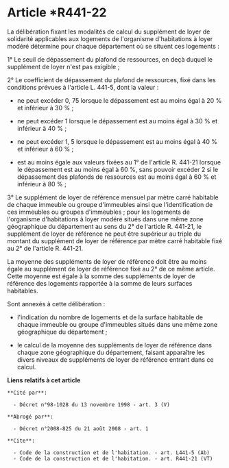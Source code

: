 # Article *R441-22

La délibération fixant les modalités de calcul du supplément de loyer de solidarité applicables aux logements de l'organisme
d'habitations à loyer modéré détermine pour chaque département où se situent ces logements : 

1° Le seuil de dépassement du plafond de ressources, en deçà duquel le supplément de loyer n'est pas exigible ; 

2° Le coefficient de dépassement du plafond de ressources, fixé dans les conditions prévues à l'article L. 441-5, dont la
valeur :

- ne peut excéder 0, 75 lorsque le dépassement est au moins égal à 20 % et inférieur à 30 % ;

- ne peut excéder 1 lorsque le dépassement est au moins égal à 30 % et inférieur à 40 % ;

- ne peut excéder 1, 5 lorsque le dépassement est au moins égal à 40 % et inférieur à 60 % ;

- est au moins égale aux valeurs fixées au 1° de l'article R. 441-21 lorsque le dépassement est au moins égal à 60 %, sans
pouvoir excéder 2 si le dépassement des plafonds de ressources est au moins égal à 60 % et inférieur à 80 % ; 

3° Le supplément de loyer de référence mensuel par mètre carré habitable de chaque immeuble ou groupe d'immeubles ainsi que
l'identification de ces immeubles ou groupes d'immeubles ; pour les logements de l'organisme d'habitations à loyer modéré
situés dans une même zone géographique du département au sens du 2° de l'article R. 441-21, le supplément de loyer de
référence ne peut être supérieur au triple du montant du supplément de loyer de référence par mètre carré habitable fixé au
2° de l'article R. 441-21. 

La moyenne des suppléments de loyer de référence doit être au moins égale au supplément de loyer de référence fixé au 2° de
ce même article. Cette moyenne est égale à la somme des suppléments de loyer de référence des logements rapportée à la somme
de leurs surfaces habitables. 

Sont annexés à cette délibération :

- l'indication du nombre de logements et de la surface habitable de chaque immeuble ou groupe d'immeubles situés dans une
même zone géographique du département ;

- le calcul de la moyenne des suppléments de loyer de référence dans chaque zone géographique du département, faisant
apparaître les divers niveaux de suppléments de loyer de référence entrant dans ce calcul.

**Liens relatifs à cet article**

	**Cité par**:

	  - Décret n°98-1028 du 13 novembre 1998 - art. 3 (V)

	**Abrogé par**:

	  - Décret n°2008-825 du 21 août 2008 - art. 1

	**Cite**:

	  - Code de la construction et de l'habitation. - art. L441-5 (Ab)
	  - Code de la construction et de l'habitation. - art. R441-21 (VT)
